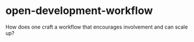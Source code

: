 # open-development-workflow
How does one craft a workflow that encourages involvement and can scale up?
